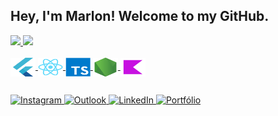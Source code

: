 ## Hey, I'm Marlon! Welcome to my GitHub.
<div>
  <a href="https://github.com/93marlonsilva">
  <img height="170em" src="https://github-readme-stats.vercel.app/api?username=93marlonsilva&show_icons=true&theme=dark&include_all_commits=true&count_private=true"/>
  <img height="120em" src="https://github-readme-stats.vercel.app/api/top-langs/?username=93marlonsilva&layout=compact&langs_count=7&theme=dark"/>
</div>
<div style="display: inline_block"><br>
   <img align="center" alt="Marlon-Flutter" height="30" width="40" src="https://raw.githubusercontent.com/devicons/devicon/master/icons/flutter/flutter-original.svg">
   <img align="center" alt="Marlon-React" height="30" width="40" src="https://raw.githubusercontent.com/devicons/devicon/master/icons/react/react-original.svg">
   <img align="center" alt="Marlon-Ts" height="30" width="40" src="https://raw.githubusercontent.com/devicons/devicon/master/icons/typescript/typescript-plain.svg">
   <img align="center" alt="Marlon-Node" height="30" width="40" src="https://raw.githubusercontent.com/devicons/devicon/master/icons/nodejs/nodejs-original.svg">
   <img align="center" alt="Marlon-Kotlin" height="30" width="40" src="https://raw.githubusercontent.com/devicons/devicon/master/icons/kotlin/kotlin-plain.svg">
</div>
  
   
  ##
 
<div> 
 <a href="https://www.instagram.com/93marlon_silva" target="_blank">
  <img src="https://img.shields.io/badge/-Instagram-39deff?style=for-the-badge&logoColor=white" alt="Instagram">
</a>
<a href="mailto:marlon.m_silva@outlook.com">
  <img src="https://img.shields.io/badge/-Outlook-1E90FF?style=for-the-badge&logoColor=white" alt="Outlook">
</a>
<a href="https://www.linkedin.com/in/marlon-silva-910b1783/" target="_blank">
  <img src="https://img.shields.io/badge/-LinkedIn-30c6e1?style=for-the-badge&logo=linkedin&logoColor=white" alt="LinkedIn">
</a>
<a href="https://portifolio-git-main-93marlonsilvas-projects.vercel.app" target="_blank">
  <img src="https://img.shields.io/badge/-Portifolio-00d7b3?style=for-the-badge&logo=portifolio&logoColor=white" alt="Portfólio">
</a>
</div>
